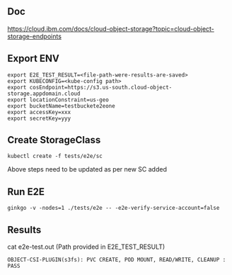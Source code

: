 ## Doc
https://cloud.ibm.com/docs/cloud-object-storage?topic=cloud-object-storage-endpoints

## Export ENV 
```
export E2E_TEST_RESULT=<file-path-were-results-are-saved>
export KUBECONFIG=<kube-config path>
export cosEndpoint=https://s3.us-south.cloud-object-storage.appdomain.cloud
export locationConstraint=us-geo 
export bucketName=testbuckete2eone
export accessKey=xxx
export secretKey=yyy
```

## Create StorageClass

```
kubectl create -f tests/e2e/sc
```

Above steps need to be updated as per new SC added

## Run E2E
```
ginkgo -v -nodes=1 ./tests/e2e -- -e2e-verify-service-account=false
```

## Results

cat e2e-test.out (Path provided in E2E_TEST_RESULT)

```
OBJECT-CSI-PLUGIN(s3fs): PVC CREATE, POD MOUNT, READ/WRITE, CLEANUP : PASS
```

